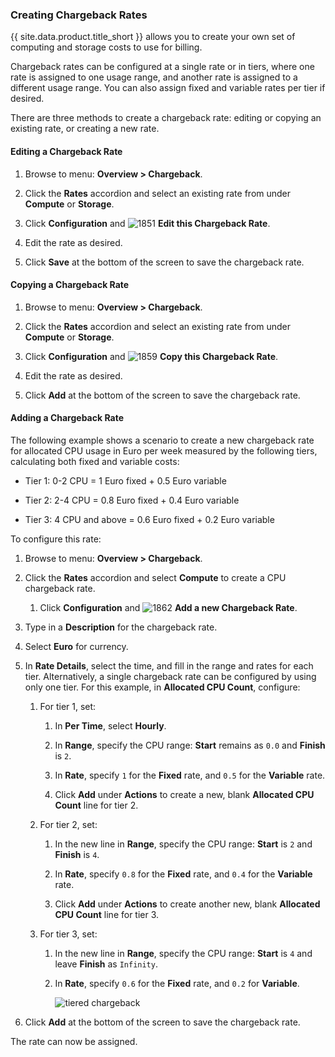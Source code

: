 ### Creating Chargeback Rates

{{ site.data.product.title_short }} allows you to create your own set of computing and storage costs to use for billing.

Chargeback rates can be configured at a single rate or in tiers, where one rate is assigned to one usage range, and another rate is assigned to a different usage range. You can also assign fixed and variable rates per tier if desired.

There are three methods to create a chargeback rate: editing or copying an existing rate, or creating a new rate.

#### Editing a Chargeback Rate

1. Browse to menu: **Overview > Chargeback**.

2. Click the **Rates** accordion and select an existing rate from under **Compute** or **Storage**.

3. Click **Configuration** and ![1851](../images/1851.png) **Edit this Chargeback Rate**.

4. Edit the rate as desired.

5. Click **Save** at the bottom of the screen to save the chargeback rate.

#### Copying a Chargeback Rate

1. Browse to menu: **Overview > Chargeback**.

2. Click the **Rates** accordion and select an existing rate from under **Compute** or **Storage**.

3. Click **Configuration** and ![1859](../images/1859.png) **Copy this Chargeback Rate**.

4. Edit the rate as desired.

5. Click **Add** at the bottom of the screen to save the chargeback rate.

#### Adding a Chargeback Rate

The following example shows a scenario to create a new chargeback rate for allocated CPU usage in Euro per week measured by the following tiers, calculating both fixed and variable costs:

- Tier 1: 0-2 CPU = 1 Euro fixed + 0.5 Euro variable

- Tier 2: 2-4 CPU = 0.8 Euro fixed + 0.4 Euro variable

- Tier 3: 4 CPU and above = 0.6 Euro fixed + 0.2 Euro variable

To configure this rate:

1. Browse to menu: **Overview > Chargeback**.

2. Click the **Rates** accordion and select **Compute** to create a CPU chargeback rate.

    1. Click **Configuration** and ![1862](../images/1862.png) **Add a new Chargeback Rate**.

3. Type in a **Description** for the chargeback rate.

4. Select **Euro** for currency.

5. In **Rate Details**, select the time, and fill in the range and rates for each tier. Alternatively, a single chargeback rate can be
    configured by using only one tier. For this example, in **Allocated CPU Count**, configure:

    1. For tier 1, set:

        1. In **Per Time**, select **Hourly**.

        2. In **Range**, specify the CPU range: **Start** remains as `0.0` and **Finish** is `2`.

        3. In **Rate**, specify `1` for the **Fixed** rate, and `0.5` for the **Variable** rate.

        4. Click **Add** under **Actions** to create a new, blank **Allocated CPU Count** line for tier 2.

    2. For tier 2, set:

        1. In the new line in **Range**, specify the CPU range: **Start** is `2` and **Finish** is `4`.

        2. In **Rate**, specify `0.8` for the **Fixed** rate, and `0.4` for the **Variable** rate.

        3. Click **Add** under **Actions** to create another new, blank **Allocated CPU Count** line for tier 3.

    3. For tier 3, set:

        1. In the new line in **Range**, specify the CPU range: **Start** is `4` and leave **Finish** as `Infinity`.

        2. In **Rate**, specify `0.6` for the **Fixed** rate, and `0.2` for **Variable**.

            ![tiered chargeback](../images/tiered_chargeback.png)

6. Click **Add** at the bottom of the screen to save the chargeback rate.

The rate can now be assigned.
